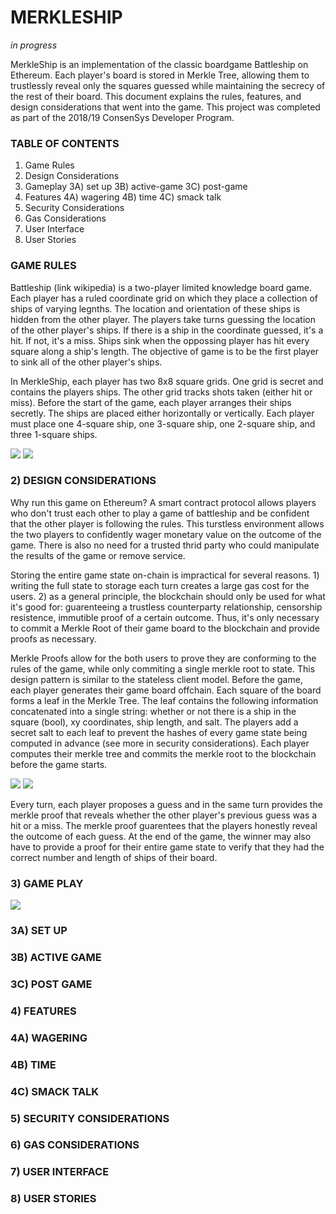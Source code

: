 # MERKLESHIP

*in progress*

MerkleShip is an implementation of the classic boardgame Battleship on Ethereum. Each player's board is stored in Merkle Tree, allowing them to trustlessly reveal only the squares guessed while maintaining the secrecy of the rest of their board. This document explains the rules, features, and design considerations that went into the game. This project was completed as part of the 2018/19 ConsenSys Developer Program.

### TABLE OF CONTENTS

1) Game Rules	
2) Design Considerations	
3) Gameplay
	3A) set up
	3B) active-game
	3C) post-game
4) Features
	4A) wagering
	4B) time
	4C) smack talk
5) Security Considerations
6) Gas Considerations
7) User Interface
8) User Stories

### GAME RULES

Battleship (link wikipedia) is a two-player limited knowledge board game. Each player has a ruled coordinate grid on which they place a collection of ships of varying legnths. The location and orientation of these ships is hidden from the other player. The players take turns guessing the location of the other player's ships. If there is a ship in the coordinate guessed, it's a hit. If not, it's a miss. Ships sink when the oppossing player has hit every square along a ship's length. The objective of game is to be the first player to sink all of the other player's ships.

In MerkleShip, each player has two 8x8 square grids. One grid is secret and contains the players ships. The other grid tracks shots taken (either hit or miss). Before the start of the game, each player arranges their ships secretly. The ships are placed either horizontally or vertically. Each player must place one 4-square ship, one 3-square ship, one 2-square ship, and three 1-square ships.

<img src="https://github.com/nicholashc/MerkleShip/blob/master/diagrams/Diagram_BoardLayout.png">
<img src="https://github.com/nicholashc/MerkleShip/blob/master/diagrams/Diagram_GuessLayout.png">

### 2) DESIGN CONSIDERATIONS

Why run this game on Ethereum? A smart contract protocol allows players who don't trust each other to play a game of battleship and be confident that the other player is following the rules. This turstless environment allows the two players to confidently wager monetary value on the outcome of the game. There is also no need for a trusted thrid party who could manipulate the results of the game or remove service.

Storing the entire game state on-chain is impractical for several reasons. 1) writing the full state to storage each turn creates a large gas cost for the users. 2)  as a general principle, the blockchain should only be used for what it's good for: guarenteeing a trustless counterparty relationship, censorship resistence, immutible proof of a certain outcome. Thus, it's only necessary to commit a Merkle Root of their game board to the blockchain and provide proofs as necessary. 

Merkle Proofs allow for the both users to prove they are conforming to the rules of the game, while only commiting a single merkle root to state. This design pattern is similar to the stateless client model. Before the game, each player generates their game board offchain. Each square of the board forms a leaf in the Merkle Tree. The leaf contains the following information concatenated into a single string: whether or not there is a ship in the square (bool), xy coordinates, ship length, and salt. The players add a secret salt to each leaf to prevent the hashes of every game state being computed in advance (see more in security considerations). Each player computes their merkle tree and commits the merkle root to the blockchain before the game starts. 

<img src="https://github.com/nicholashc/MerkleShip/blob/master/diagrams/Diagram_GuessEncoding.png">
<img src="https://github.com/nicholashc/MerkleShip/blob/master/diagrams/Diagram_MerkleProof.png">

Every turn, each player proposes a guess and in the same turn provides the merkle proof that reveals whether the other player's previous guess was a hit or a miss. The merkle proof guarentees that the players honestly reveal the outcome of each guess. At the end of the game, the winner may also have to provide a proof for their entire game state to verify that they had the correct number and length of ships of their board.

### 3) GAME PLAY

<img src="https://github.com/nicholashc/MerkleShip/blob/master/diagrams/Diagram_GameState.png">

### 3A) SET UP
### 3B) ACTIVE GAME
### 3C) POST GAME
### 4) FEATURES
### 4A) WAGERING
### 4B) TIME
### 4C) SMACK TALK
### 5) SECURITY CONSIDERATIONS
### 6) GAS CONSIDERATIONS
### 7) USER INTERFACE
### 8) USER STORIES

